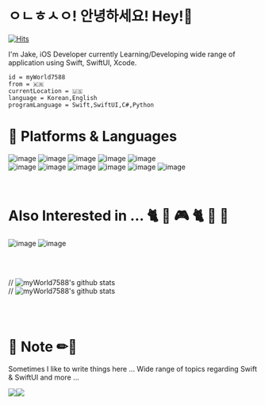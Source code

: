 # ㅇㄴㅎㅅㅇ! 안녕하세요! Hey!👋

[![Hits](https://hits.seeyoufarm.com/api/count/incr/badge.svg?url=https%3A%2F%2Fgithub.com%2FmyWorld7588&count_bg=%23151010&title_bg=%23555555&icon=&icon_color=%23E7E7E7&title=hits&edge_flat=false)](https://hits.seeyoufarm.com)

I'm Jake, iOS Developer currently Learning/Developing wide range of application using Swift, SwiftUI, Xcode.

    id = myWorld7588
    from = 🇰🇷
    currentLocation = 🇺🇸
    language = Korean,English
    programLanguage = Swift,SwiftUI,C#,Python



# 💪 Platforms & Languages

![image](https://img.shields.io/badge/Swift-000000?style=for-the-badge&logo=swift&logoColor=FA7343) ![image](https://img.shields.io/badge/SwiftUI-000000?style=for-the-badge&logo=swift&logoColor=blue) ![image](https://img.shields.io/badge/JavaScript-000000?style=for-the-badge&logo=javascript&logoColor=F7DF1E) ![image](https://img.shields.io/badge/iOS-000000?style=for-the-badge&logo=ios&logoColor=white) ![image](https://img.shields.io/badge/Xcode-000000?style=for-the-badge&logo=Xcode&logoColor=blue) <br>
![image](https://img.shields.io/badge/mac%20os-000000?style=for-the-badge&logo=apple&logoColor=white) ![image](https://img.shields.io/badge/MySQL-000000?style=for-the-badge&logo=mysql&logoColor=005C84?) ![image](https://img.shields.io/badge/C%23-000000?style=for-the-badge&logo=c-sharp&logoColor=white) ![image](https://img.shields.io/badge/firebase-000000?style=for-the-badge&logo=firebase&logoColor=ffca28) ![image](https://img.shields.io/badge/HTML5-000000?style=for-the-badge&logo=html5&logoColor=E34F26) ![image](	https://img.shields.io/badge/CSS3-000000?style=for-the-badge&logo=css3&logoColor=1572B6)

<br/>

# Also Interested in ... 🐈 🐾 🎮 🐈‍ 🐾 🐶

![image](https://img.shields.io/badge/Python-000000?style=for-the-badge&logo=python&logoColor=blue) ![image](https://img.shields.io/badge/Unity-000000?style=for-the-badge&logo=unity&logoColor=white) 

<br/>
<br/>

// ![myWorld7588's github stats](https://github-readme-stats.vercel.app/api?username=myWorld7588&&layout=compact&show_icons=true&theme=dark)<br/>
// ![myWorld7588's github stats](http://github-readme-stats.vercel.app/api/top-langs/?username=myWorld7588&layout=compact&langs_count=8&theme=dark)<br/>


<br/>
<br/>


# 💬 Note ✏📝
Sometimes I like to write things here ... Wide range of topics regarding Swift & SwiftUI and more ...

<a href="https://kindhearted-magnesium-c98.notion.site/9f679fb16afa48a6affa10532943edb6?v=4b392b2852d54437b22b524490b8a12f"><img src="https://img.shields.io/badge/Notion-000000?style=for-the-badge&logo=Notion&logoColor=white"></a><a href="https://kindhearted-magnesium-c98.notion.site/9f679fb16afa48a6affa10532943edb6?v=4b392b2852d54437b22b524490b8a12f"><img src="https://img.shields.io/badge/Swift-000000?style=for-the-badge&logo=swift&logoColor=FA7343"></a>





